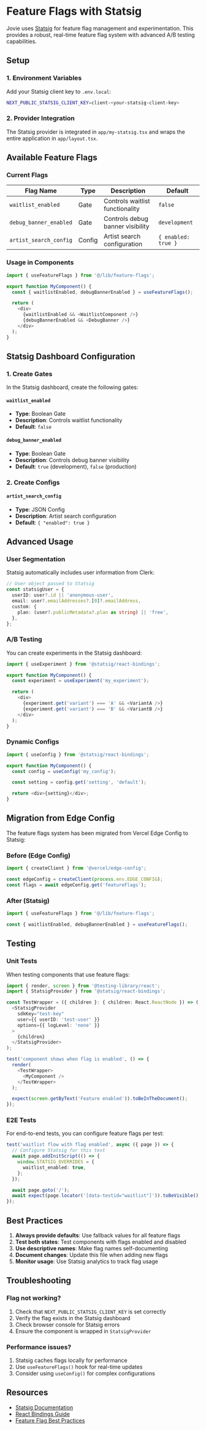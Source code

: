 # Feature Flags with Statsig

Jovie uses [Statsig](https://statsig.com/) for feature flag management and experimentation. This provides a robust, real-time feature flag system with advanced A/B testing capabilities.

## Setup

### 1. Environment Variables

Add your Statsig client key to `.env.local`:

```bash
NEXT_PUBLIC_STATSIG_CLIENT_KEY=client-<your-statsig-client-key>
```

### 2. Provider Integration

The Statsig provider is integrated in `app/my-statsig.tsx` and wraps the entire application in `app/layout.tsx`.

## Available Feature Flags

### Current Flags

| Flag Name              | Type   | Description                      | Default             |
| ---------------------- | ------ | -------------------------------- | ------------------- |
| `waitlist_enabled`     | Gate   | Controls waitlist functionality  | `false`             |
| `debug_banner_enabled` | Gate   | Controls debug banner visibility | `development`       |
| `artist_search_config` | Config | Artist search configuration      | `{ enabled: true }` |

### Usage in Components

```typescript
import { useFeatureFlags } from '@/lib/feature-flags';

export function MyComponent() {
  const { waitlistEnabled, debugBannerEnabled } = useFeatureFlags();

  return (
    <div>
      {waitlistEnabled && <WaitlistComponent />}
      {debugBannerEnabled && <DebugBanner />}
    </div>
  );
}
```

## Statsig Dashboard Configuration

### 1. Create Gates

In the Statsig dashboard, create the following gates:

#### `waitlist_enabled`

- **Type**: Boolean Gate
- **Description**: Controls waitlist functionality
- **Default**: `false`

#### `debug_banner_enabled`

- **Type**: Boolean Gate
- **Description**: Controls debug banner visibility
- **Default**: `true` (development), `false` (production)

### 2. Create Configs

#### `artist_search_config`

- **Type**: JSON Config
- **Description**: Artist search configuration
- **Default**: `{ "enabled": true }`

## Advanced Usage

### User Segmentation

Statsig automatically includes user information from Clerk:

```typescript
// User object passed to Statsig
const statsigUser = {
  userID: user?.id || 'anonymous-user',
  email: user?.emailAddresses?.[0]?.emailAddress,
  custom: {
    plan: (user?.publicMetadata?.plan as string) || 'free',
  },
};
```

### A/B Testing

You can create experiments in the Statsig dashboard:

```typescript
import { useExperiment } from '@statsig/react-bindings';

export function MyComponent() {
  const experiment = useExperiment('my_experiment');

  return (
    <div>
      {experiment.get('variant') === 'A' && <VariantA />}
      {experiment.get('variant') === 'B' && <VariantB />}
    </div>
  );
}
```

### Dynamic Configs

```typescript
import { useConfig } from '@statsig/react-bindings';

export function MyComponent() {
  const config = useConfig('my_config');

  const setting = config.get('setting', 'default');

  return <div>{setting}</div>;
}
```

## Migration from Edge Config

The feature flags system has been migrated from Vercel Edge Config to Statsig:

### Before (Edge Config)

```typescript
import { createClient } from '@vercel/edge-config';

const edgeConfig = createClient(process.env.EDGE_CONFIG);
const flags = await edgeConfig.get('featureFlags');
```

### After (Statsig)

```typescript
import { useFeatureFlags } from '@/lib/feature-flags';

const { waitlistEnabled, debugBannerEnabled } = useFeatureFlags();
```

## Testing

### Unit Tests

When testing components that use feature flags:

```typescript
import { render, screen } from '@testing-library/react';
import { StatsigProvider } from '@statsig/react-bindings';

const TestWrapper = ({ children }: { children: React.ReactNode }) => (
  <StatsigProvider
    sdkKey="test-key"
    user={{ userID: 'test-user' }}
    options={{ logLevel: 'none' }}
  >
    {children}
  </StatsigProvider>
);

test('component shows when flag is enabled', () => {
  render(
    <TestWrapper>
      <MyComponent />
    </TestWrapper>
  );

  expect(screen.getByText('Feature enabled')).toBeInTheDocument();
});
```

### E2E Tests

For end-to-end tests, you can configure feature flags per test:

```typescript
test('waitlist flow with flag enabled', async ({ page }) => {
  // Configure Statsig for this test
  await page.addInitScript(() => {
    window.STATSIG_OVERRIDES = {
      waitlist_enabled: true,
    };
  });

  await page.goto('/');
  await expect(page.locator('[data-testid="waitlist"]')).toBeVisible();
});
```

## Best Practices

1. **Always provide defaults**: Use fallback values for all feature flags
2. **Test both states**: Test components with flags enabled and disabled
3. **Use descriptive names**: Make flag names self-documenting
4. **Document changes**: Update this file when adding new flags
5. **Monitor usage**: Use Statsig analytics to track flag usage

## Troubleshooting

### Flag not working?

1. Check that `NEXT_PUBLIC_STATSIG_CLIENT_KEY` is set correctly
2. Verify the flag exists in the Statsig dashboard
3. Check browser console for Statsig errors
4. Ensure the component is wrapped in `StatsigProvider`

### Performance issues?

1. Statsig caches flags locally for performance
2. Use `useFeatureFlags()` hook for real-time updates
3. Consider using `useConfig()` for complex configurations

## Resources

- [Statsig Documentation](https://docs.statsig.com/)
- [React Bindings Guide](https://docs.statsig.com/client-libraries/react)
- [Feature Flag Best Practices](https://docs.statsig.com/guides/feature-flags)
